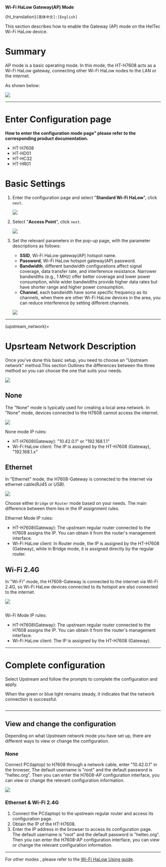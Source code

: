 **Wi-Fi HaLow Gateway(AP) Mode**

{ht_translation}`[简体中文]:[English]`

This section describes how to enable the Gateway (AP) mode on the HelTec Wi-Fi HaLow device.

# Summary
AP mode is a basic operating mode. In this mode, the HT-H7608 acts as a Wi-Fi HaLow gateway, connecting other Wi-Fi HaLow nodes to the LAN or the internet.

As shown below:

![](img/ap/01.png)

------------------------------------

# Enter Configuration page

**How to enter the configuration mode page" please refer to the corresponding product documentation.**
- HT-H7608
- HT-HD01
- HT-HC32
- HT-HR01

# Basic Settings

1. Enter the configuration page and select "**Standard Wi-Fi HaLow**", click `next`.

   ![](img/ap/02.png)

2. Select "**Access Point**", click `next`.

   ![](img/ap/03.png)

3. Set the relevant parameters in the pop-up page, with the parameter descriptions as follows:

   - **SSID**, Wi-Fi HaLow gateway(AP) hotspot name.
   - **Password**, Wi-Fi HaLow hotspot gateway(AP) password.
   - **Bandwidth**, different bandwidth configurations affect signal coverage, data transfer rate, and interference resistance. Narrower bandwidths (e.g., 1 MHz) offer better coverage and lower power consumption, while wider bandwidths provide higher data rates but have shorter range and higher power consumption.
   - **Channel**, each bandwidth have some specific frequency as its channels, when there are other Wi-Fi HaLow devices in the area, you can reduce interference by setting different channels.

   ![](img/ap/04.png)

--------------------------------

(upstream_network)=
# Upsrteam Network Description
Once you've done this basic setup, you need to choose an "Upstream network" method.This section Outlines the differences between the three method so you can choose the one that suits your needs.

![](img/ap/07.png)

## None
The "None" mode is typically used for creating a local area network. In "None" mode, devices connected to the H7608 cannot access the internet.

![](img/ap/05.png)

None mode IP rules:

   - HT-H7608(Gateway): "10.42.0.1" or "192.168.1.1"
   - Wi-Fi HaLow client: The IP is assigned by the HT-H7608 (Gateway), "192.168.1.x"

## Ethernet
In "Ethernet" mode, the H7608-Gateway is connected to the internet via ethernet cable(RJ45 or USB).

![](img/ap/07.png)

Choose either `Bridge` or `Router` mode based on your needs. The main difference between them lies in the IP assignment rules.

Ethernet Mode IP rules: 

   - HT-H7608(Gateway): The upstream regular router connected to the H7608 assigns the IP. You can obtain it from the router's management interface.
   - Wi-Fi HaLow client: In Router mode, the IP is assigned by the HT-H7608 (Gateway), while in Bridge mode, it is assigned directly by the regular router.

## Wi-Fi 2.4G
In "Wi-Fi" mode, the H7608-Gateway is connected to the internet via Wi-Fi 2.4G, so Wi-Fi HaLow devices connected to its hotspot are also connected to the internet.

![](img/ap/08.png)

``` {note} Enter the SSID and password of the upstream router's Wi-Fi.
```

Wi-Fi Mode IP rules:

   - HT-H7608(Gateway): The upstream regular router connected to the H7608 assigns the IP. You can obtain it from the router's management interface.
   - Wi-Fi HaLow client: The IP is assigned by the HT-H7608 (Gateway).

---------------------------

# Complete configuration
Select Upstream and follow the prompts to complete the configuration and apply.

When the green or blue light remains steady, it indicates that the network connection is successful.

``` {note} If you selected Ethernet mode, observe the color of your indicator light, it should be blue for USB cable and green for RJ45 cable. If the color of the light does not match the connection of the cable, you will need to change it to the appropriate color by pressing the button.
```

-----------------------------------------------------

## View and change the configuration
Depending on what Upstream network mode you have set up, there are different ways to view or change the configuration.
### None
Connect PC(laptop) to H7608 through a network cable, enter "10.42.0.1" in the browser, The default username is "root" and the default password is "heltec.org". Then you can enter the H7608-AP configuration interface, you can view or change the relevant configuration information.

![](img/ap/06.png)

### Ethernet & Wi-Fi 2.4G
1. Connect the PC(laptop) to the upstream regular router and access its configuration page.
2. Obtain the IP of the HT-H7608.
3. Enter the IP address in the browser to access its configuration page. The default username is "root" and the default password is "heltec.org". Then you can enter the H7608-AP configuration interface, you can view or change the relevant configuration information.

------------------------------------

For other modes , please refer to the [Wi-Fi HaLow Using guide](https://docs.heltec.org/en/wifi_halow/halow_guide/index.html).

